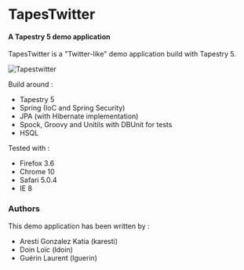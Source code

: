 TapesTwitter
============

#### A Tapestry 5 demo application ####


TapesTwitter is a "Twitter-like" demo application build with Tapestry 5.

![Tapestwitter](http://cloud.github.com/downloads/lguerin/tapestwitter/tapestwitter-screen.png)

Build around :

* Tapestry 5
* Spring (IoC and Spring Security)
* JPA (with Hibernate implementation)
* Spock, Groovy and Unitils with DBUnit for tests
* HSQL

Tested with :

* Firefox 3.6
* Chrome 10
* Safari 5.0.4
* IE 8
 
### Authors ###

This demo application has been written by :

* Aresti Gonzalez Katia (karesti)
* Doin Loïc (ldoin)
* Guérin Laurent (lguerin)
